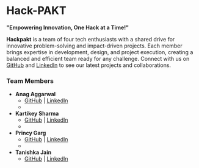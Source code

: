 # Hack-PAKT
**"Empowering Innovation, One Hack at a Time!"**



**Hackpakt** is a team of four tech enthusiasts with a shared drive for innovative problem-solving and impact-driven projects. Each member brings expertise in development, design, and project execution, creating a balanced and efficient team ready for any challenge. Connect with us on [GitHub](#) and [LinkedIn](#) to see our latest projects and collaborations.

### Team Members

- **Anag Aggarwal**  
  - [GitHub](https://github.com/Anag0710) | [LinkedIn](https://www.linkedin.com/in/anagaggarwal/)
  - 
- **Kartikey Sharma**  
  - [GitHub](#) | [LinkedIn](#) <!-- add your profile links -->
  - 
- **Princy Garg**  
  - [GitHub](#) | [LinkedIn](#) <!-- add your profile links -->
  - 
- **Tanishka Jain**  
  - [GitHub](#) | [LinkedIn](#) <!-- add your profile links -->
